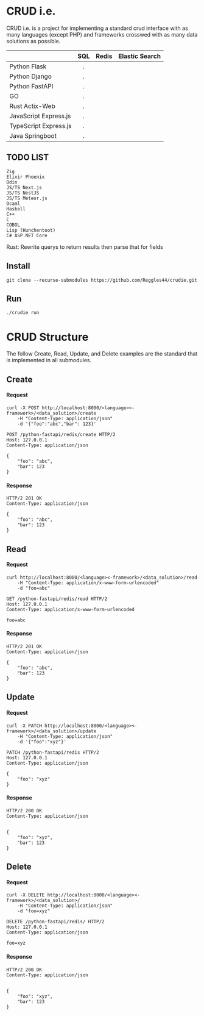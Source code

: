 # CRUD i.e.
CRUD i.e. is a project for implementing a standard crud interface with as many languages (except PHP) and frameworks crosswed with as many data solutions as possible.

|                         | SQL | Redis | Elastic Search |
|-------------------------|:---:|:-----:|---------------:|
| Python Flask            |  .  |       |                |
| Python Django           |  .  |       |                |
| Python FastAPI          |  .  |       |                |
| GO                      |  .  |       |                |
| Rust Actix-Web          |  .  |       |                |
| JavaScript Express.js   |  .  |       |                |
| TypeScript Express.js   |  .  |       |                |
| Java Springboot         |  .  |       |                |

## TODO LIST
```
Zig
Elixir Phoenix
Odin
JS/TS Next.js
JS/TS NestJS
JS/TS Meteor.js
Ocaml
Haskell
C++
C
COBOL
Lisp (Hunchentoot)
C# ASP.NET Core
```

Rust: 
    Rewrite querys to return results then parse that for fields


## Install
    git clone --recurse-submodules https://github.com/Reggles44/crudie.git
    
## Run
    ./crudie run


# CRUD Structure
The follow Create, Read, Update, and Delete examples are the standard that is implemented in all submodules.

## Create
#### Request
```
curl -X POST http://localhost:8000/<language><-framework>/<data_solution>/create
    -H "Content-Type: application/json"
    -d '{"foo":"abc","bar": 123}'
```

```
POST /python-fastapi/redis/create HTTP/2
Host: 127.0.0.1
Content-Type: application/json

{
    "foo": "abc",
    "bar": 123
}

```
    
#### Response

```
HTTP/2 201 OK
Content-Type: application/json

{
    "foo": "abc",
    "bar": 123
}
```

## Read
#### Request
```
curl http://localhost:8000/<language><-framework>/<data_solution>/read
    -H "Content-Type: application/x-www-form-urlencoded" 
    -d "foo=abc"
```

```
GET /python-fastapi/redis/read HTTP/2
Host: 127.0.0.1
Content-Type: application/x-www-form-urlencoded

foo=abc
```
    
#### Response

```
HTTP/2 201 OK
Content-Type: application/json

{
    "foo": "abc",
    "bar": 123
}
```

## Update
#### Request
```
curl -X PATCH http://localhost:8000/<language><-framework>/<data_solution>/update
    -H "Content-Type: application/json"
    -d '{"foo":"xyz"}'
```

```
PATCH /python-fastapi/redis HTTP/2
Host: 127.0.0.1
Content-Type: application/json

{
    "foo": "xyz"
}
```
    
#### Response

```
HTTP/2 200 OK
Content-Type: application/json


{
    "foo": "xyz",
    "bar": 123
}
```

## Delete
#### Request
```
curl -X DELETE http://localhost:8000/<language><-framework>/<data_solution>/
    -H "Content-Type: application/json"
    -d "foo=xyz"
```

```
DELETE /python-fastapi/redis/ HTTP/2
Host: 127.0.0.1
Content-Type: application/json

foo=xyz
```
    
#### Response

```
HTTP/2 200 OK
Content-Type: application/json


{
    "foo": "xyz",
    "bar": 123
}
```

